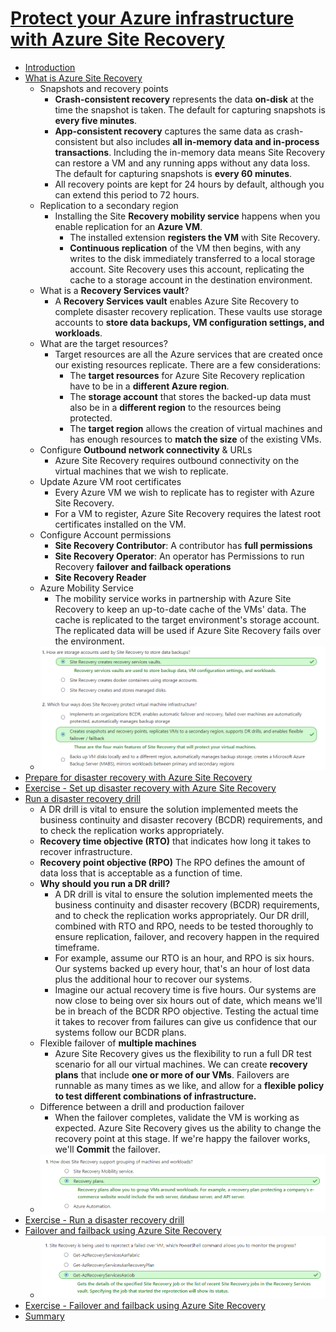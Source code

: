 # [Protect your Azure infrastructure with Azure Site Recovery](https://docs.microsoft.com/en-au/learn/modules/protect-infrastructure-with-site-recovery/index)
- [Introduction](https://docs.microsoft.com/en-au/learn/modules/protect-infrastructure-with-site-recovery/1-introduction/)
- [What is Azure Site Recovery](https://docs.microsoft.com/en-au/learn/modules/protect-infrastructure-with-site-recovery/2-what-is-site-recovery/)
  - Snapshots and recovery points
    - **Crash-consistent recovery** represents the data **on-disk** at the time the snapshot is taken. The default for capturing snapshots is **every five minutes**.
    - **App-consistent recovery** captures the same data as crash-consistent but also includes **all in-memory data and in-process transactions**. Including the in-memory data means Site Recovery can restore a VM and any running apps without any data loss. The default for capturing snapshots is **every 60 minutes**.
    - All recovery points are kept for 24 hours by default, although you can extend this period to 72 hours.
  - Replication to a secondary region
    - Installing the Site **Recovery mobility service** happens when you enable replication for an **Azure VM**. 
      - The installed extension **registers the VM** with Site Recovery. 
      - **Continuous replication** of the VM then begins, with any writes to the disk immediately transferred to a local storage account. Site Recovery uses this account, replicating the cache to a storage account in the destination environment.
  - What is a **Recovery Services vault**?
    - A **Recovery Services vault** enables Azure Site Recovery to complete disaster recovery replication. These vaults use storage accounts to **store data backups, VM configuration settings, and workloads**.
  - What are the target resources?
    - Target resources are all the Azure services that are created once our existing resources replicate. There are a few considerations:
      - The **target resources** for Azure Site Recovery replication have to be in a **different Azure region**.
      - The **storage account** that stores the backed-up data must also be in a **different region** to the resources being protected.
      - The **target region** allows the creation of virtual machines and has enough resources to **match the size** of the existing VMs.
  - Configure **Outbound network connectivity** & URLs
    - Azure Site Recovery requires outbound connectivity on the virtual machines that we wish to replicate.
  - Update Azure VM root certificates
    - Every Azure VM we wish to replicate has to register with Azure Site Recovery.
    - For a VM to register, Azure Site Recovery requires the latest root certificates installed on the VM.
  - Configure Account permissions
    - **Site Recovery Contributor**:	A contributor has **full permissions**
    - **Site Recovery Operator**:	An operator has Permissions to run Recovery **failover and failback operations**
    - **Site Recovery Reader**
  - Azure Mobility Service
    - The mobility service works in partnership with Azure Site Recovery to keep an up-to-date cache of the VMs' data. The cache is replicated to the target environment's storage account. The replicated data will be used if Azure Site Recovery fails over the environment.
  - ![](2019-11-20-22-54-15.png)
- [Prepare for disaster recovery with Azure Site Recovery](https://docs.microsoft.com/en-au/learn/modules/protect-infrastructure-with-site-recovery/3-site-recovery-setup/)
- [Exercise - Set up disaster recovery with Azure Site Recovery](https://docs.microsoft.com/en-au/learn/modules/protect-infrastructure-with-site-recovery/4-exercise-site-recovery-setup/)
- [Run a disaster recovery drill](https://docs.microsoft.com/en-au/learn/modules/protect-infrastructure-with-site-recovery/5-run-disaster-recovery-drill/)
  - A DR drill is vital to ensure the solution implemented meets the business continuity and disaster recovery (BCDR) requirements, and to check the replication works appropriately.
  - **Recovery time objective (RTO)** that indicates how long it takes to recover infrastructure.
  - **Recovery point objective (RPO)** The RPO defines the amount of data loss that is acceptable as a function of time.
  - **Why should you run a DR drill?**
    - A DR drill is vital to ensure the solution implemented meets the business continuity and disaster recovery (BCDR) requirements, and to check the replication works appropriately. Our DR drill, combined with RTO and RPO, needs to be tested thoroughly to ensure replication, failover, and recovery happen in the required timeframe.
    - For example, assume our RTO is an hour, and RPO is six hours. Our systems backed up every hour, that's an hour of lost data plus the additional hour to recover our systems.
    - Imagine our actual recovery time is five hours. Our systems are now close to being over six hours out of date, which means we'll be in breach of the BCDR RPO objective. Testing the actual time it takes to recover from failures can give us confidence that our systems follow our BCDR plans.
  - Flexible failover of **multiple machines**
    - Azure Site Recovery gives us the flexibility to run a full DR test scenario for all our virtual machines. We can create **recovery plans** that include **one or more of our VMs**. Failovers are runnable as many times as we like, and allow for a **flexible policy to test different combinations of infrastructure.**
  - Difference between a drill and production failover
    - When the failover completes, validate the VM is working as expected. Azure Site Recovery gives us the ability to change the recovery point at this stage. If we're happy the failover works, we'll **Commit** the failover.
  - ![](2019-11-20-23-08-57.png)
- [Exercise - Run a disaster recovery drill](https://docs.microsoft.com/en-au/learn/modules/protect-infrastructure-with-site-recovery/6-exercise-run-disaster-recovery-drill/)
- [Failover and failback using Azure Site Recovery](https://docs.microsoft.com/en-au/learn/modules/protect-infrastructure-with-site-recovery/7-failover-and-failback/)
  - ![](2019-11-20-23-25-44.png)
- [Exercise - Failover and failback using Azure Site Recovery](https://docs.microsoft.com/en-au/learn/modules/protect-infrastructure-with-site-recovery/8-exercise-failover-and-failback/)
- [Summary](https://docs.microsoft.com/en-au/learn/modules/protect-infrastructure-with-site-recovery/9-summary/)
